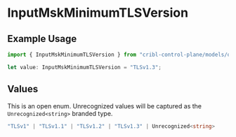 # InputMskMinimumTLSVersion

## Example Usage

```typescript
import { InputMskMinimumTLSVersion } from "cribl-control-plane/models/operations";

let value: InputMskMinimumTLSVersion = "TLSv1.3";
```

## Values

This is an open enum. Unrecognized values will be captured as the `Unrecognized<string>` branded type.

```typescript
"TLSv1" | "TLSv1.1" | "TLSv1.2" | "TLSv1.3" | Unrecognized<string>
```